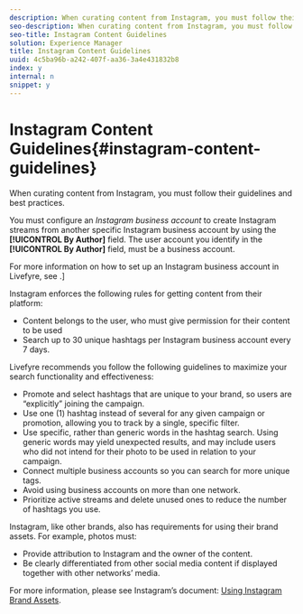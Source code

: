```yaml
---
description: When curating content from Instagram, you must follow their guidelines and best practices.
seo-description: When curating content from Instagram, you must follow their guidelines and best practices.
seo-title: Instagram Content Guidelines
solution: Experience Manager
title: Instagram Content Guidelines
uuid: 4c5ba96b-a242-407f-aa36-3a4e431832b8
index: y
internal: n
snippet: y
---
```


# Instagram Content Guidelines{#instagram-content-guidelines}

When curating content from Instagram, you must follow their guidelines and best practices.

You must configure an *Instagram business account* to create Instagram streams from another specific Instagram business account by using the **[!UICONTROL By Author]** field. The user account you identify in the **[!UICONTROL By Author]** field, must be a business account.

For more information on how to set up an Instagram business account in Livefyre, see [](../c-users-creating-accounts-with-studio-access/t-configure-social-accout-instagram/c-about-instagram-accounts.md#c_about_instagram_accounts).]

Instagram enforces the following rules for getting content from their platform:

* Content belongs to the user, who must give permission for their content to be used
* Search up to 30 unique hashtags per Instagram business account every 7 days.

Livefyre recommends you follow the following guidelines to maximize your search functionality and effectiveness:

* Promote and select hashtags that are unique to your brand, so users are “explicitly” joining the campaign.
* Use one (1) hashtag instead of several for any given campaign or promotion, allowing you to track by a single, specific filter.
* Use specific, rather than generic words in the hashtag search. Using generic words may yield unexpected results, and may include users who did not intend for their photo to be used in relation to your campaign.
* Connect multiple business accounts so you can search for more unique tags.
* Avoid using business accounts on more than one network.
* Prioritize active streams and delete unused ones to reduce the number of hashtags you use.

Instagram, like other brands, also has requirements for using their brand assets. For example, photos must:

* Provide attribution to Instagram and the owner of the content.
* Be clearly differentiated from other social media content if displayed together with other networks’ media.

For more information, please see Instagram’s document: [Using Instagram Brand Assets](http://help.instagram.com/304689166306603).
